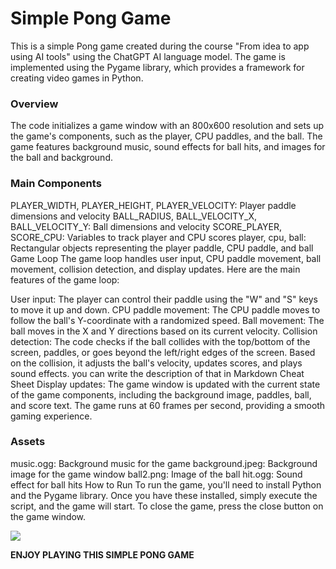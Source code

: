 # Simple Pong Game
This is a simple Pong game created during the course "From idea to app using AI tools" using the ChatGPT AI language model. The game is implemented using the Pygame library, which provides a framework for creating video games in Python.

### Overview
The code initializes a game window with an 800x600 resolution and sets up the game's components, such as the player, CPU paddles, and the ball. The game features background music, sound effects for ball hits, and images for the ball and background.

### Main Components
PLAYER_WIDTH, PLAYER_HEIGHT, PLAYER_VELOCITY: Player paddle dimensions and velocity
BALL_RADIUS, BALL_VELOCITY_X, BALL_VELOCITY_Y: Ball dimensions and velocity
SCORE_PLAYER, SCORE_CPU: Variables to track player and CPU scores
player, cpu, ball: Rectangular objects representing the player paddle, CPU paddle, and ball
Game Loop
The game loop handles user input, CPU paddle movement, ball movement, collision detection, and display updates. Here are the main features of the game loop:

User input: The player can control their paddle using the "W" and "S" keys to move it up and down.
CPU paddle movement: The CPU paddle moves to follow the ball's Y-coordinate with a randomized speed.
Ball movement: The ball moves in the X and Y directions based on its current velocity.
Collision detection: The code checks if the ball collides with the top/bottom of the screen, paddles, or goes beyond the left/right edges of the screen. Based on the collision, it adjusts the ball's velocity, updates scores, and plays sound effects.                                                                                                                              you can write the description of that in Markdown Cheat Sheet
Display updates: The game window is updated with the current state of the game components, including the background image, paddles, ball, and score text.
The game runs at 60 frames per second, providing a smooth gaming experience.

### Assets
music.ogg: Background music for the game
background.jpeg: Background image for the game window
ball2.png: Image of the ball
hit.ogg: Sound effect for ball hits
How to Run
To run the game, you'll need to install Python and the Pygame library. Once you have these installed, simply execute the script, and the game will start. To close the game, press the close button on the game window.

![](https://i.ibb.co/TL1QRV0/2023-04-16-002752.pngg)

**ENJOY PLAYING THIS SIMPLE PONG GAME**
